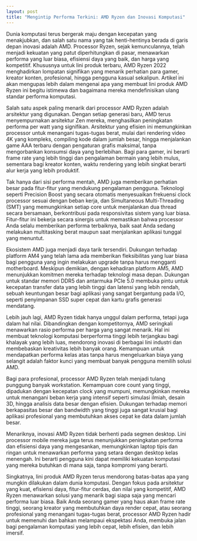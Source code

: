 ```yaml
---
layout: post
title: "Mengintip Performa Terkini: AMD Ryzen dan Inovasi Komputasi"
---
```


Dunia komputasi terus bergerak maju dengan kecepatan yang menakjubkan, dan salah satu nama yang tak henti-hentinya berada di garis depan inovasi adalah AMD. Processor Ryzen, sejak kemunculannya, telah menjadi kekuatan yang patut diperhitungkan di pasar, menawarkan performa yang luar biasa, efisiensi daya yang baik, dan harga yang kompetitif. Khususnya untuk lini produk terbaru, AMD Ryzen 2022 menghadirkan lompatan signifikan yang menarik perhatian para gamer, kreator konten, profesional, hingga pengguna kasual sekalipun. Artikel ini akan mengupas lebih dalam mengenai apa yang membuat lini produk AMD Ryzen ini begitu istimewa dan bagaimana mereka mendefinisikan ulang standar performa komputasi.

Salah satu aspek paling menarik dari processor AMD Ryzen adalah arsitektur yang digunakan. Dengan setiap generasi baru, AMD terus menyempurnakan arsitektur Zen mereka, menghasilkan peningkatan performa per watt yang signifikan. Arsitektur yang efisien ini memungkinkan processor untuk menangani tugas-tugas berat, mulai dari rendering video 4K yang kompleks, compiling kode dalam jumlah besar, hingga menjalankan game AAA terbaru dengan pengaturan grafis maksimal, tanpa mengorbankan konsumsi daya yang berlebihan. Bagi para gamer, ini berarti frame rate yang lebih tinggi dan pengalaman bermain yang lebih mulus, sementara bagi kreator konten, waktu rendering yang lebih singkat berarti alur kerja yang lebih produktif.

Tak hanya dari sisi performa mentah, AMD juga memberikan perhatian besar pada fitur-fitur yang mendukung pengalaman pengguna. Teknologi seperti Precision Boost yang secara otomatis menyesuaikan frekuensi clock processor sesuai dengan beban kerja, dan Simultaneous Multi-Threading (SMT) yang memungkinkan setiap core untuk menjalankan dua thread secara bersamaan, berkontribusi pada responsivitas sistem yang luar biasa. Fitur-fitur ini bekerja secara sinergis untuk memastikan bahwa processor Anda selalu memberikan performa terbaiknya, baik saat Anda sedang melakukan multitasking berat maupun saat menjalankan aplikasi tunggal yang menuntut.

Ekosistem AMD juga menjadi daya tarik tersendiri. Dukungan terhadap platform AM4 yang telah lama ada memberikan fleksibilitas yang luar biasa bagi pengguna yang ingin melakukan upgrade tanpa harus mengganti motherboard. Meskipun demikian, dengan kehadiran platform AM5, AMD menunjukkan komitmen mereka terhadap teknologi masa depan. Dukungan untuk standar memori DDR5 dan antarmuka PCIe 5.0 membuka pintu untuk kecepatan transfer data yang lebih tinggi dan latensi yang lebih rendah, sebuah keuntungan besar bagi aplikasi yang sangat bergantung pada I/O, seperti penyimpanan SSD super cepat dan kartu grafis generasi mendatang.

Lebih jauh lagi, AMD Ryzen tidak hanya unggul dalam performa, tetapi juga dalam hal nilai. Dibandingkan dengan kompetitornya, AMD seringkali menawarkan rasio performa per harga yang sangat menarik. Hal ini membuat teknologi komputasi berperforma tinggi lebih terjangkau bagi khalayak yang lebih luas, mendorong inovasi di berbagai lini industri dan membebaskan kreativitas lebih banyak orang. Kemampuan untuk mendapatkan performa kelas atas tanpa harus mengeluarkan biaya yang selangit adalah faktor kunci yang membuat banyak pengguna memilih solusi AMD.

Bagi para profesional, processor AMD Ryzen telah menjadi tulang punggung banyak workstation. Kemampuan core count yang tinggi, dipadukan dengan kecepatan clock yang mumpuni, memungkinkan mereka untuk menangani beban kerja yang intensif seperti simulasi ilmiah, desain 3D, hingga analisis data besar dengan efisien. Dukungan terhadap memori berkapasitas besar dan bandwidth yang tinggi juga sangat krusial bagi aplikasi profesional yang membutuhkan akses cepat ke data dalam jumlah besar.

Menariknya, inovasi AMD Ryzen tidak berhenti pada segmen desktop. Lini processor mobile mereka juga terus menunjukkan peningkatan performa dan efisiensi daya yang mengesankan, memungkinkan laptop tipis dan ringan untuk menawarkan performa yang setara dengan desktop kelas menengah. Ini berarti pengguna kini dapat memiliki kekuatan komputasi yang mereka butuhkan di mana saja, tanpa kompromi yang berarti.

Singkatnya, lini produk AMD Ryzen terus mendorong batas-batas apa yang mungkin dilakukan dalam dunia komputasi. Dengan fokus pada arsitektur yang kuat, efisiensi daya, fitur-fitur cerdas, dan nilai yang kompetitif, AMD Ryzen menawarkan solusi yang menarik bagi siapa saja yang mencari performa luar biasa. Baik Anda seorang gamer yang haus akan frame rate tinggi, seorang kreator yang membutuhkan daya render cepat, atau seorang profesional yang menangani tugas-tugas berat, processor AMD Ryzen hadir untuk memenuhi dan bahkan melampaui ekspektasi Anda, membuka jalan bagi pengalaman komputasi yang lebih cepat, lebih efisien, dan lebih imersif.
